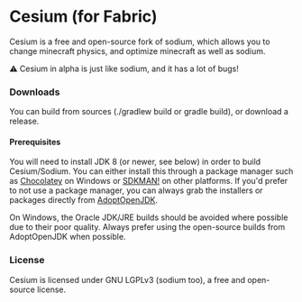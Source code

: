 # Cesium (for Fabric)

Cesium is a free and open-source fork of sodium, which allows you to change minecraft physics, and optimize minecraft as well as sodium.

:warning: Cesium in alpha is just like sodium, and it has a lot of bugs! 

### Downloads

You can build from sources (./gradlew build or gradle build), or download a release.


#### Prerequisites

You will need to install JDK 8 (or newer, see below) in order to build Cesium/Sodium. You can either install this through
a package manager such as [Chocolatey](https://chocolatey.org/) on Windows or [SDKMAN!](https://sdkman.io/) on other
platforms. If you'd prefer to not use a package manager, you can always grab the installers or packages directly from
[AdoptOpenJDK](https://adoptopenjdk.net/).

On Windows, the Oracle JDK/JRE builds should be avoided where possible due to their poor quality. Always prefer using
the open-source builds from AdoptOpenJDK when possible.

### License

Cesium is licensed under GNU LGPLv3 (sodium too), a free and open-source license.
